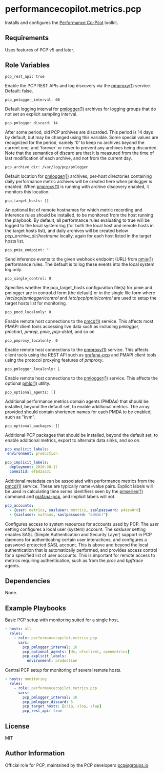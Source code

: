 # performancecopilot.metrics.pcp

Installs and configures the [Performance Co-Pilot](https://pcp.io/) toolkit.

## Requirements

Uses features of PCP v5 and later.

## Role Variables

    pcp_rest_api: true

Enable the PCP REST APIs and log discovery via the [pmproxy(1)](http://man7.org/linux/man-pages/man1/pmproxy.1.html) service.  Default: false.

    pcp_pmlogger_interval: 60

Default logging interval for [pmlogger(1)](http://man7.org/linux/man-pages/man1/pmlogger.1.html) archives for logging groups that do not set an explicit sampling interval.

    pcp_pmlogger_discard: 14

After some period, old PCP archives are discarded.  This period is 14 days by default, but may be changed using this variable.  Some special values are recognized for the period, namely '0' to keep no archives beyond the current one, and 'forever' or never to prevent any archives being discarded.  Note that the semantics of discard are that it is measured from the time of last modification of each archive, and not from the current day.

    pcp_archive_dir: /var/log/pcp/pmlogger

Default location for [pmlogger(1)](http://man7.org/linux/man-pages/man1/pmlogger.1.html) archives, per-host directories containing daily performance metric archives will be created here when pmlogger is enabled.  When [pmproxy(1)](http://man7.org/linux/man-pages/man1/pmproxy.1.html) is running with archive discovery enabled, it monitors this location.

    pcp_target_hosts: []

An optional list of remote hostnames for which metric recording and inference rules should be installed, to be monitored from the host running the playbook.  By default, all performance rules evaluating to true will be logged to the local system log (for both the local host and remote hosts in the target hosts list), and daily archives will be created below *pcp_archive_dir*/*hostname* locally, again for each host listed in the target hosts list.

    pcp_pmie_endpoint: ''

Send inference events to the given webhook endpoint (URL) from [pmie(1)](http://man7.org/linux/man-pages/man1/pmie.1.html) performance rules.  The default is to log these events into the local system log only.

    pcp_single_control: 0

Specifies whether the pcp_target_hosts configuration file(s) for pmie and pmlogger are in control.d form (the default) or in the single file form where /*etc*/*pcp*/*pmlogger*/*control* and /*etc*/*pcp*/*pmie*/*control* are used to setup the target hosts list for monitoring.

    pcp_pmcd_localonly: 0

Enable remote host connections to the [pmcd(1)](http://man7.org/linux/man-pages/man1/pmcd.1.html) service.  This affects most PMAPI client tools accessing live data such as including *pmlogger*, *pmchart*, *pmrep*, *pmie*, *pcp-dstat*, and so on

    pcp_pmproxy_localonly: 0

Enable remote host connections to the [pmproxy(1)](http://man7.org/linux/man-pages/man1/pmproxy.1.html) service.  This affects client tools using the REST API such as [grafana-pcp](https://grafana-pcp.readthedocs.io/) and PMAPI client tools using the protocol proxying features of *pmproxy*.

    pcp_pmlogger_localonly: 1

Enable remote host connections to the [pmlogger(1)](http://man7.org/linux/man-pages/man1/pmlogger.1.html) service.  This affects the optional [pmlc(1)](http://man7.org/linux/man-pages/man1/pmlc.1.html) utility.

    pcp_optional_agents: []

Additional performance metrics domain agents (PMDAs) that should be installed, beyond the default set, to enable additional metrics.  The array provided should contain shortened names for each PMDA to be enabled, such as "kvm".

    pcp_optional_packages: []

Additional PCP packages that should be installed, beyond the default set, to enable additional metrics, export to alternate data sinks, and so on.

```yaml
pcp_explicit_labels:
 environment: production

pcp_implicit_labels:
  deployment: 2020-08-17
  commitid: efbd2a331
```

Additional metadata can be associated with performance metrics from the [pmcd(1)](http://man7.org/linux/man-pages/man1/pmcd.1.html) service.  These are typically name=value pairs.  Explicit labels will be used in calculating time series identifiers seen by the [pmseries(1)](http://man7.org/linux/man-pages/man1/pmseries.1.html) command and [grafana-pcp](https://grafana-pcp.readthedocs.io/en/latest/index.html), and implicit labels will not.

```yaml
pcp_accounts:
  - {user: metrics, sasluser: metrics, saslpassword: p4ssw0rd}
  - {sasluser: nathans, saslpassword: "adm1n!"}
```

Configures access to system resources for accounts used by PCP.  The *user* setting configures a local user (system) account.  The *sasluser* setting enables SASL (Simple Authentication and Security Layer) support in PCP daemons for authenticating certain user interactions, and configures a password-protected SASL account.  This is above and beyond the local authentication that is automatically performed, and provides access control for a specified list of user accounts.  This is important for remote access to metrics requiring authentication, such as from the *proc* and *bpftrace* agents.

## Dependencies

None.

## Example Playbooks

Basic PCP setup with monitoring suited for a single host.

```yaml
- hosts: all
  roles:
    - role: performancecopilot.metrics.pcp
      vars:
        pcp_pmlogger_interval: 10
        pcp_optional_agents: [dm, nfsclient, openmetrics]
        pcp_explicit_labels:
          environment: production
```

Central PCP setup for monitoring of several remote hosts.

```yaml
- hosts: monitoring
  roles:
    - role: performancecopilot.metrics.pcp
      vars:
        pcp_pmlogger_interval: 10
        pcp_pmlogger_discard: 5
        pcp_target_hosts: [slip, slop, slap]
        pcp_rest_api: true
```

## License

MIT

## Author Information

Official role for PCP, maintained by the PCP developers <pcp@groups.io>
